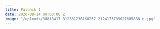 ```yaml
---
title: Palchik 1
date: 2020-09-14 00:00:00 Z
image: "/uploads/38818417_312581236160257_2124173799627685888_n.jpg"
---
```


